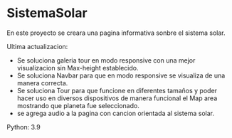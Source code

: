 # SistemaSolar

En este proyecto se creara una pagina informativa sonbre el sistema solar.

Ultima actualizacion: 
  - Se soluciona galeria tour en modo responsive con una mejor visualizacion sin Max-height establecido.
  - Se soluciona Navbar para que en modo responsive se visualiza de una manera correcta.
  - Se soluciona Tour para que funcione en diferentes tamaños y poder hacer uso en diversos dispositivos de manera funcional el Map area mostrando que planeta fue seleccionado.
  - se agrega audio a la pagina con cancion orientada al sistema solar.   

Python: 3.9
